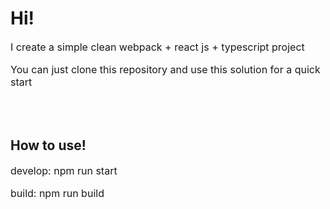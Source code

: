 <h1>Hi!</h1>
<p class="text" style="font-size: 16px;">I create a simple clean webpack + react js + typescript project</p>
<p class="text" style="font-size: 16px;">You can just clone this repository and use this solution for a quick start</p>
<br><br>
<h2>How to use!</h2>

<p class="text" style="font-size: 16px;">develop: npm run start</p>
<p class="text" style="font-size: 16px;">build: npm run build</p>

